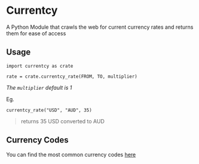 # Currentcy
A Python Module that crawls the web for current currency rates and returns them for ease of access

## Usage
```
import currentcy as crate

rate = crate.currentcy_rate(FROM, TO, multiplier)
```
*The `multiplier` default is 1* 

Eg.
```
currentcy_rate("USD", "AUD", 35)
```
> returns 35 USD converted to AUD

## Currency Codes 
You can find the most common currency codes [here](https://gist.github.com/gitryder/9b550eac061cb6c1980c1573ec011817)
